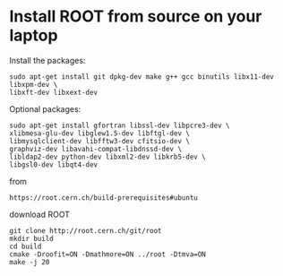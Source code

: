 Install ROOT from source on your laptop
====

Install the packages:

    sudo apt-get install git dpkg-dev make g++ gcc binutils libx11-dev libxpm-dev \
    libxft-dev libxext-dev

Optional packages:

    sudo apt-get install gfortran libssl-dev libpcre3-dev \
    xlibmesa-glu-dev libglew1.5-dev libftgl-dev \
    libmysqlclient-dev libfftw3-dev cfitsio-dev \
    graphviz-dev libavahi-compat-libdnssd-dev \
    libldap2-dev python-dev libxml2-dev libkrb5-dev \
    libgsl0-dev libqt4-dev

from 

    https://root.cern.ch/build-prerequisites#ubuntu

download ROOT

    git clone http://root.cern.ch/git/root
    mkdir build
    cd build
    cmake -Droofit=ON -Dmathmore=ON ../root -Dtmva=ON
    make -j 20

